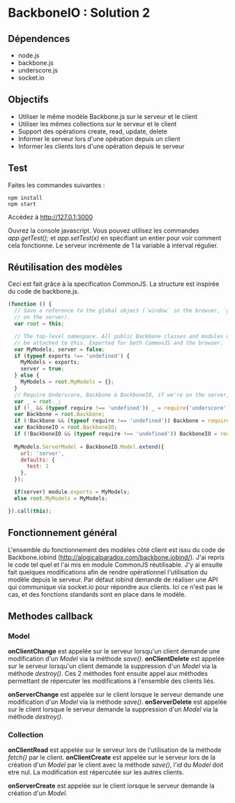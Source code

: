 # BackboneIO : Solution 2

## Dépendences

* node.js
* backbone.js
* underscore.js
* socket.io

## Objectifs

* Utiliser le même modèle Backbone.js sur le serveur et le client
* Utiliser les mêmes collections sur le serveur et le client
* Support des opérations create, read, update, delete
* Informer le serveur lors d'une opération depuis un client
* Informer les clients lors d'une opération depuis le serveur

## Test

Faites les commandes suivantes :
```
npm install
npm start
```

Accédez à http://127.0.1:3000

Ouvrez la console javascript.
Vous pouvez utilisez les commandes _app.getTest();_ et _app.setTest(x)_ en spécifiant un entier pour voir comment cela fonctionne.
Le serveur incrémente de 1 la variable à interval régulier.

## Réutilisation des modèles

Ceci est fait grâce à la specification CommonJS.
La structure est inspirée du code de backbone.js.

```javascript
(function () {
  // Save a reference to the global object (`window` in the browser, `global`
  // on the server).
  var root = this;

  // The top-level namespace. All public Backbone classes and modules will
  // be attached to this. Exported for both CommonJS and the browser.
  var MyModels, server = false;
  if (typeof exports !== 'undefined') {
    MyModels = exports;
    server = true;
  } else {
    MyModels = root.MyModels = {};
  }
  // Require Underscore, Backbone & BackboneIO, if we're on the server, and it's not already present.
  var _ = root._;
  if (!_ && (typeof require !== 'undefined')) _ = require('underscore');
  var Backbone = root.Backbone;
  if (!Backbone && (typeof require !== 'undefined')) Backbone = require('backbone');
  var BackboneIO = root.BackboneIO;
  if (!BackboneIO && (typeof require !== 'undefined')) BackboneIO = require(__dirname+'/BackboneIO.js');
 
  MyModels.ServerModel = BackboneIO.Model.extend({
    url: 'server',
    defaults: {
      test: 1
    },
  });

  if(server) module.exports = MyModels;
  else root.MyModels = MyModels;

}).call(this);
```
## Fonctionnement général

L'ensemble du fonctionnement des modèles côté client est issu du code de Backbone.iobind (http://alogicalparadox.com/backbone.iobind/).
J'ai repris le code tel quel et l'ai mis en module CommonJS réutilisable.
J'y ai ensuite fait quelques modifications afin de rendre opérationnel l'utilisation du modèle depuis le serveur.
Par défaut iobind demande de réaliser une API qui communique via socket.io pour répondre aux clients.
Ici ce n'est pas le cas, et des fonctions standards sont en place dans le modèle.

## Methodes callback

### Model

__onClientChange__ est appelée sur le serveur lorsqu'un client demande une modification d'un _Model_ via la méthode _save()_.
__onClientDelete__ est appelée sur le serveur lorsqu'un client demande la suppression d'un _Model_ via la méthode _destroy()_.
Ces 2 méthodes font ensuite appel aux méthodes permettant de répercuter les modifications à l'ensemble des clients liés.

__onServerChange__ est appelée sur le client lorsque le serveur demande une modification d'un _Model_ via la méthode _save()_.
__onServerDelete__ est appelée sur le client lorsque le serveur demande la suppression d'un _Model_ via la méthode _destroy()_.

### Collection

__onClientRead__ est appelée sur le serveur lors de l'utilisation de la méthode _fetch()_ par le client.
__onClientCreate__ est appelée sur le serveur lors de la création d'un _Model_ par le client avec la méthode _save()_, l'_id_ du _Model_ doit etre nul. La modification est répercutée sur les autres clients.

__onServerCreate__ est appelée sur le client lorsque le serveur demande la création d'un _Model_.

